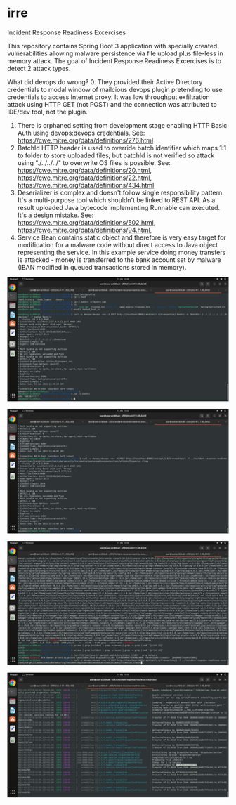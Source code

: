 # irre
Incident Response Readiness Excercises

This repository contains Spring Boot 3 application with specially created vulnerabilities allowing malware persistence via file upload plus file-less in memory attack. The goal of Incident Response Readiness Excercises is to detect 2 attack types.

What did devops do wrong?
0. They provided their Active Directory credentials to modal window of mailcious devops plugin pretending to use credentials to access Internet proxy. It was low throughput exfiltration attack using HTTP GET (not POST) and the connection was attributed to IDE/dev tool, not the plugin.
1. There is orphaned setting from development stage enabling HTTP Basic Auth using devops:devops credentials. See: https://cwe.mitre.org/data/definitions/276.html
2. BatchId HTTP header is used to override batch identifier which maps 1:1 to folder to store uploaded files, but batchId is not verified so attack using "./../../../" to overwrite OS files is possible. See: https://cwe.mitre.org/data/definitions/20.html, https://cwe.mitre.org/data/definitions/22.html, https://cwe.mitre.org/data/definitions/434.html
3. Deserializer is complex and doesn't follow single responsibility pattern. It's a multi-purpose tool which shouldn't be linked to REST API. As a result uploaded Java bytecode implementing Runnable can executed. It's a design mistake. See: https://cwe.mitre.org/data/definitions/502.html, https://cwe.mitre.org/data/definitions/94.html, 
4. Service Bean contains static object and therefore is very easy target for modification for a malware code without direct access to Java object representing the service. In this example service doing money transfers is attacked - money is transferred to the bank account set by malware (IBAN modified in queued transactions stored in memory).

![Alt text](howto-01.png?raw=true "Howto 01")

![Alt text](howto-02.png?raw=true "Howto 02")

![Alt text](howto-03.png?raw=true "Howto 03")

![Alt text](howto-04.png?raw=true "Howto 04")
